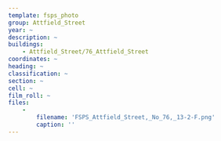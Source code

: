 ```yaml
---
template: fsps_photo
group: Attfield_Street
year: ~
description: ~
buildings:
    - Attfield_Street/76_Attfield_Street
coordinates: ~
heading: ~
classification: ~
section: ~
cell: ~
film_roll: ~
files:
    -
        filename: 'FSPS_Attfield_Street,_No_76,_13-2-F.png'
        caption: ''
---
```


